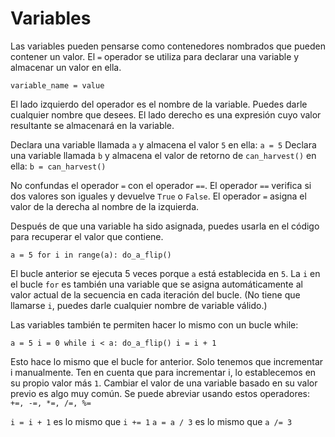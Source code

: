 # Variables
Las variables pueden pensarse como contenedores nombrados que pueden contener un valor. El `=` operador se utiliza para declarar una variable y almacenar un valor en ella.

`variable_name = value`

El lado izquierdo del operador es el nombre de la variable. Puedes darle cualquier nombre que desees. El lado derecho es una expresión cuyo valor resultante se almacenará en la variable.

Declara una variable llamada `a` y almacena el valor `5` en ella: `a = 5`
Declara una variable llamada `b` y almacena el valor de retorno de `can_harvest()` en ella: `b = can_harvest()`

No confundas el operador `=` con el operador `==`. El operador `==` verifica si dos valores son iguales y devuelve `True` o `False`. El operador `=` asigna el valor de la derecha al nombre de la izquierda.

Después de que una variable ha sido asignada, puedes usarla en el código para recuperar el valor que contiene.

`a = 5
for i in range(a):
	do_a_flip()`

El bucle anterior se ejecuta 5 veces porque `a` está establecida en `5`. La `i` en el bucle `for` es también una variable que se asigna automáticamente al valor actual de la secuencia en cada iteración del bucle. (No tiene que llamarse `i`, puedes darle cualquier nombre de variable válido.)

Las variables también te permiten hacer lo mismo con un bucle while:

`a = 5
i = 0
while i < a:
	do_a_flip()
	i = i + 1`

Esto hace lo mismo que el bucle for anterior. Solo tenemos que incrementar i manualmente. Ten en cuenta que para incrementar i, lo establecemos en su propio valor más `1`. Cambiar el valor de una variable basado en su valor previo es algo muy común. Se puede abreviar usando estos operadores: `+=, -=, *=, /=, %=`

`i = i + 1` es lo mismo que `i += 1` `a = a / 3` es lo mismo que `a /= 3`